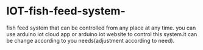# IOT-fish-feed-system-
fish feed system that can be controlled from any place at any time.
you can use arduino iot cloud app or arduino iot website to control this system.it can be change according to you needs(adjustment according to need).
